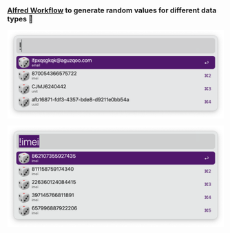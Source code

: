 ### [Alfred Workflow](https://www.alfredapp.com/workflows/) to generate random values for different data types 🎲️


![all](/img/screenshots/all.png)

![imei](/img/screenshots/imei.png)
